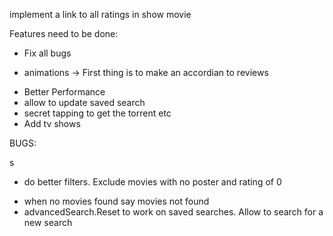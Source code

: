 implement a link to all ratings in show movie

Features need to be done:

<!-- - Save advanced Searches -->
<!-- - Click on Cast to get relevant Movies -->
<!-- - Create search Top actors movies -->
<!-- - Reviews -->
<!-- - Spinner -->

<!-- - Mobile -->

- Fix all bugs

* animations -> First thing is to make an accordian to reviews
<!-- * link to imdb on movie page -->
* Better Performance
* allow to update saved search
* secret tapping to get the torrent etc
* Add tv shows

BUGS:

<!-- - url for advanced search -->s
<!-- - trailers -->
<!-- - sliders -->
<!-- - search cannot click on movie in suggestions -->
<!-- - fix percentage circle on display movie -->
<!-- - pagination is acting up -->

- do better filters. Exclude movies with no poster and rating of 0
<!-- - enter when searching -->
- when no movies found say movies not found
- advancedSearch.Reset to work on saved searches. Allow to search for a new search
<!-- - when clicking on cast and pagination jumps to display only 1 page -->
